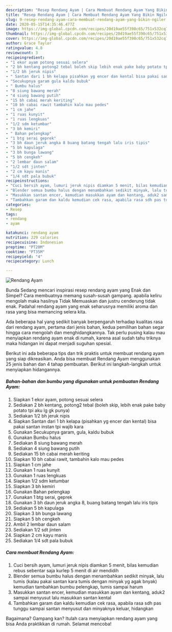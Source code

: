 ```yaml
---
description: "Resep Rendang Ayam | Cara Membuat Rendang Ayam Yang Bikin Ngiler"
title: "Resep Rendang Ayam | Cara Membuat Rendang Ayam Yang Bikin Ngiler"
slug: 9-resep-rendang-ayam-cara-membuat-rendang-ayam-yang-bikin-ngiler
date: 2020-05-15T14:35:46.477Z
image: https://img-global.cpcdn.com/recipes/20d19ae55f398c65/751x532cq70/rendang-ayam-foto-resep-utama.jpg
thumbnail: https://img-global.cpcdn.com/recipes/20d19ae55f398c65/751x532cq70/rendang-ayam-foto-resep-utama.jpg
cover: https://img-global.cpcdn.com/recipes/20d19ae55f398c65/751x532cq70/rendang-ayam-foto-resep-utama.jpg
author: Grace Taylor
ratingvalue: 4.8
reviewcount: 3
recipeingredient:
- "1 ekor ayam potong sesuai selera"
- "2 bh kentang potong2 tebal boleh skip lebih enak pake baby potato tpi aku lg gk punya"
- "1/2 bh jeruk nipis"
- " Santan dari 1 bh kelapa pisahkan yg encer dan kental bisa pakai santan instan tpi wajib kara"
- "Secukupnya garam gula kaldu bubuk"
- " Bumbu halus"
- "8 siung bawang merah"
- "4 siung bawang putih"
- "15 bh cabai merah keriting"
- "10 bh cabai rawit tambahin kalo mau pedes"
- "1 cm jahe"
- "1 ruas kunyit"
- "1 ruas lengkuas"
- "1/2 sdm ketumbar"
- "3 bh kemiri"
- " Bahan pelengkap"
- "1 btg serai geprek"
- "3 bh daun jeruk angka 8 buang batang tengah lalu iris tipis"
- "5 bh kapulaga"
- "3 bh bunga lawang"
- "5 bh cengkeh"
- "2 lembar daun salam"
- "1/2 sdt jinten"
- "2 cm kayu manis"
- "1/4 sdt pala bubuk"
recipeinstructions:
- "Cuci bersih ayam, lumuri jeruk nipis diamkan 5 menit, bilas kemudian rebus sebentar saja kurlep 5 menit di air mendidih"
- "Blender semua bumbu halus dengan menambahkan sedikit minyak, lalu tumis (kalau pakai santan kara tumis dengan minyak yg agak bnyak) kemudian tambahkan bumbu pelengkap, tumis sampai harum"
- "Masukkan santan encer, kemudian masukkan ayam dan kentang, aduk2 sampai menyusut lalu masukkan santan kental"
- "Tambahkan garam dan kaldu kemudian cek rasa, apabila rasa sdh pas tunggu sampai santan menyusut dan minyaknya keluar, hidangkan"
categories:
- Resep
tags:
- rendang
- ayam

katakunci: rendang ayam 
nutrition: 229 calories
recipecuisine: Indonesian
preptime: "PT20M"
cooktime: "PT35M"
recipeyield: "4"
recipecategory: Lunch

---
```



![Rendang Ayam](https://img-global.cpcdn.com/recipes/20d19ae55f398c65/751x532cq70/rendang-ayam-foto-resep-utama.jpg)

Bunda Sedang mencari inspirasi resep rendang ayam yang Enak dan Simpel? Cara membuatnya memang susah-susah gampang. apabila keliru mengolah maka hasilnya Tidak Memuaskan dan justru cenderung tidak enak. Padahal rendang ayam yang enak seharusnya memiliki aroma dan rasa yang bisa memancing selera kita.



Ada beberapa hal yang sedikit banyak berpengaruh terhadap kualitas rasa dari rendang ayam, pertama dari jenis bahan, kedua pemilihan bahan segar hingga cara mengolah dan menghidangkannya. Tak perlu pusing kalau mau menyiapkan rendang ayam enak di rumah, karena asal sudah tahu triknya maka hidangan ini dapat menjadi suguhan spesial.


Berikut ini ada beberapa tips dan trik praktis untuk membuat rendang ayam yang siap dikreasikan. Anda bisa membuat Rendang Ayam menggunakan 25 jenis bahan dan 4 tahap pembuatan. Berikut ini langkah-langkah untuk menyiapkan hidangannya.

<!--inarticleads1-->

##### Bahan-bahan dan bumbu yang digunakan untuk pembuatan Rendang Ayam:

1. Siapkan 1 ekor ayam, potong sesuai selera
1. Sediakan 2 bh kentang, potong2 tebal (boleh skip, lebih enak pake baby potato tpi aku lg gk punya)
1. Sediakan 1/2 bh jeruk nipis
1. Siapkan  Santan dari 1 bh kelapa (pisahkan yg encer dan kental) bisa pakai santan instan tpi wajib kara
1. Gunakan Secukupnya garam, gula, kaldu bubuk
1. Gunakan  Bumbu halus
1. Sediakan 8 siung bawang merah
1. Sediakan 4 siung bawang putih
1. Sediakan 15 bh cabai merah keriting
1. Siapkan 10 bh cabai rawit, tambahin kalo mau pedes
1. Siapkan 1 cm jahe
1. Gunakan 1 ruas kunyit
1. Gunakan 1 ruas lengkuas
1. Siapkan 1/2 sdm ketumbar
1. Siapkan 3 bh kemiri
1. Gunakan  Bahan pelengkap
1. Gunakan 1 btg serai, geprek
1. Gunakan 3 bh daun jeruk angka 8, buang batang tengah lalu iris tipis
1. Sediakan 5 bh kapulaga
1. Siapkan 3 bh bunga lawang
1. Siapkan 5 bh cengkeh
1. Ambil 2 lembar daun salam
1. Sediakan 1/2 sdt jinten
1. Siapkan 2 cm kayu manis
1. Sediakan 1/4 sdt pala bubuk




<!--inarticleads2-->

##### Cara membuat Rendang Ayam:

1. Cuci bersih ayam, lumuri jeruk nipis diamkan 5 menit, bilas kemudian rebus sebentar saja kurlep 5 menit di air mendidih
1. Blender semua bumbu halus dengan menambahkan sedikit minyak, lalu tumis (kalau pakai santan kara tumis dengan minyak yg agak bnyak) kemudian tambahkan bumbu pelengkap, tumis sampai harum
1. Masukkan santan encer, kemudian masukkan ayam dan kentang, aduk2 sampai menyusut lalu masukkan santan kental
1. Tambahkan garam dan kaldu kemudian cek rasa, apabila rasa sdh pas tunggu sampai santan menyusut dan minyaknya keluar, hidangkan




Bagaimana? Gampang kan? Itulah cara menyiapkan rendang ayam yang bisa Anda praktikkan di rumah. Selamat mencoba!
